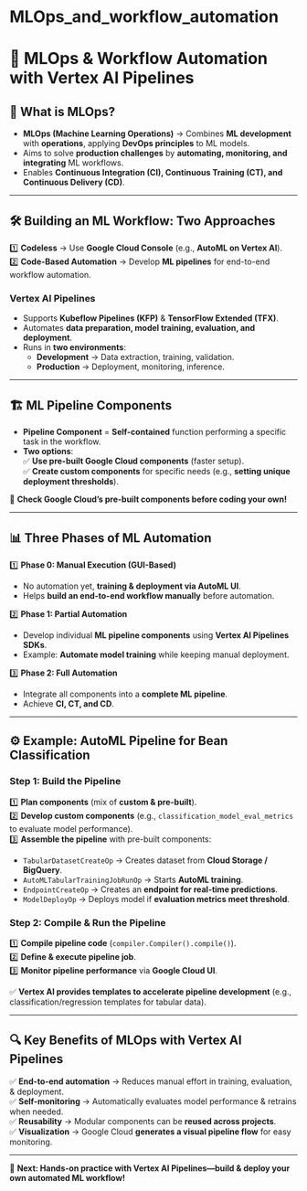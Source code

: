 # MLOps_and_workflow_automation

# 🔄 **MLOps & Workflow Automation with Vertex AI Pipelines**  

## 🚀 **What is MLOps?**
- **MLOps (Machine Learning Operations)** → Combines **ML development** with **operations**, applying **DevOps principles** to ML models.  
- Aims to solve **production challenges** by **automating, monitoring, and integrating** ML workflows.  
- Enables **Continuous Integration (CI), Continuous Training (CT), and Continuous Delivery (CD)**.  

---

## 🛠️ **Building an ML Workflow: Two Approaches**  
1️⃣ **Codeless** → Use **Google Cloud Console** (e.g., **AutoML on Vertex AI**).  
2️⃣ **Code-Based Automation** → Develop **ML pipelines** for end-to-end workflow automation.  

### **Vertex AI Pipelines**
- Supports **Kubeflow Pipelines (KFP)** & **TensorFlow Extended (TFX)**.  
- Automates **data preparation, model training, evaluation, and deployment**.  
- Runs in **two environments**:  
  - **Development** → Data extraction, training, validation.  
  - **Production** → Deployment, monitoring, inference.  

---

## 🏗️ **ML Pipeline Components**
- **Pipeline Component** = **Self-contained** function performing a specific task in the workflow.  
- **Two options**:  
  ✅ **Use pre-built Google Cloud components** (faster setup).  
  ✅ **Create custom components** for specific needs (e.g., **setting unique deployment thresholds**).  

📌 **Check Google Cloud’s pre-built components before coding your own!**  

---

## 📊 **Three Phases of ML Automation**
1️⃣ **Phase 0: Manual Execution (GUI-Based)**
   - No automation yet, **training & deployment via AutoML UI**.  
   - Helps **build an end-to-end workflow manually** before automation.  

2️⃣ **Phase 1: Partial Automation**
   - Develop individual **ML pipeline components** using **Vertex AI Pipelines SDKs**.  
   - Example: **Automate model training** while keeping manual deployment.  

3️⃣ **Phase 2: Full Automation**
   - Integrate all components into a **complete ML pipeline**.  
   - Achieve **CI, CT, and CD**.  

---

## ⚙️ **Example: AutoML Pipeline for Bean Classification**
### **Step 1: Build the Pipeline**
1️⃣ **Plan components** (mix of **custom & pre-built**).  
2️⃣ **Develop custom components** (e.g., `classification_model_eval_metrics` to evaluate model performance).  
3️⃣ **Assemble the pipeline** with pre-built components:  
   - `TabularDatasetCreateOp` → Creates dataset from **Cloud Storage / BigQuery**.  
   - `AutoMLTabularTrainingJobRunOp` → Starts **AutoML training**.  
   - `EndpointCreateOp` → Creates an **endpoint for real-time predictions**.  
   - `ModelDeployOp` → Deploys model if **evaluation metrics meet threshold**.  

### **Step 2: Compile & Run the Pipeline**
1️⃣ **Compile pipeline code** (`compiler.Compiler().compile()`).  
2️⃣ **Define & execute pipeline job**.  
3️⃣ **Monitor pipeline performance** via **Google Cloud UI**.  

✅ **Vertex AI provides templates to accelerate pipeline development** (e.g., classification/regression templates for tabular data).  

---

## 🔍 **Key Benefits of MLOps with Vertex AI Pipelines**
✅ **End-to-end automation** → Reduces manual effort in training, evaluation, & deployment.  
✅ **Self-monitoring** → Automatically evaluates model performance & retrains when needed.  
✅ **Reusability** → Modular components can be **reused across projects**.  
✅ **Visualization** → Google Cloud **generates a visual pipeline flow** for easy monitoring.  

---

📌 **Next: Hands-on practice with Vertex AI Pipelines—build & deploy your own automated ML workflow!**  
